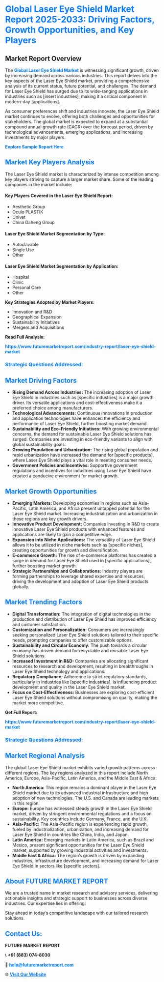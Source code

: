 <h1 style="color: #007BFF;">Global Laser Eye Shield Market Report 2025-2033: Driving Factors, Growth Opportunities, and Key Players</h1>

<section id="overview">
<h2>Market Report Overview</h2>
<p>The <a href="https://www.futuremarketreport.com/industry-report/laser-eye-shield-market" style="color: #007BFF; text-decoration: none;"><strong>Global Laser Eye Shield Market</strong></a> is witnessing significant growth, driven by increasing demand across various industries. This report delves into the key aspects of the Laser Eye Shield market, providing a comprehensive analysis of its current status, future potential, and challenges. The demand for Laser Eye Shield has surged due to its wide-ranging applications in industries such as [insert industries], making it a critical component in modern-day [applications].</p>
<p>As consumer preferences shift and industries innovate, the Laser Eye Shield market continues to evolve, offering both challenges and opportunities for stakeholders. The global market is expected to expand at a substantial compound annual growth rate (CAGR) over the forecast period, driven by technological advancements, emerging applications, and increasing investments by major players.</p>
</section>

<section id="overview">
<p><a href="https://www.futuremarketreport.com/request-sample/reportId=86338" style="color: #007BFF; text-decoration: none;"><strong>Explore Sample Report Here</strong></a></p>
</section>

<section id="key-players">
<h2 style="color: #007BFF;">Market Key Players Analysis</h2>
<p>The Laser Eye Shield market is characterized by intense competition among key players striving to capture a larger market share. Some of the leading companies in the market include:</p>
<h4>Key Players Covered in the Laser Eye Shield Report:</h4>
<ul><li>Aesthetic Group</li><li>Oculo PLASTIK</li><li>Univet</li><li>China Daheng Group</li></ul>
<h4>Laser Eye Shield Market Segmentation by Type:</h4>
<ul><li>Autoclavable</li><li>Single Use</li><li>Other</li></ul>

<h4>Laser Eye Shield Market Segmentation by Application:</h4>
<ul><li>Hospital</li><li>Clinic</li><li>Personal Care</li><li>Other</li></ul>
<p><strong>Key Strategies Adopted by Market Players:</strong></p>
<ul>
<li>Innovation and R&D</li>
<li>Geographical Expansion</li>
<li>Sustainability Initiatives</li>
<li>Mergers and Acquisitions</li>
</ul>
</section>

<section>
<p><strong>Read Full Analysis: </strong></p><a href="https://www.futuremarketreport.com/industry-report/laser-eye-shield-market" style="color: #007BFF; text-decoration: none;"><strong>https://www.futuremarketreport.com/industry-report/laser-eye-shield-market</strong></a>
<h3 style="color: #007BFF;">Strategic Questions Addressed:</h3>
</section>

<section id="driving-factors">
<h2 style="color: #007BFF;">Market Driving Factors</h2>
<ul>
<li><strong>Rising Demand Across Industries:</strong> The increasing adoption of Laser Eye Shield in industries such as [specific industries] is a major growth driver. Its versatile applications and cost-effectiveness make it a preferred choice among manufacturers.</li>
<li><strong>Technological Advancements:</strong> Continuous innovations in production and application technologies have enhanced the efficiency and performance of Laser Eye Shield, further boosting market demand.</li>
<li><strong>Sustainability and Eco-Friendly Initiatives:</strong> With growing environmental concerns, the demand for sustainable Laser Eye Shield solutions has surged. Companies are investing in eco-friendly variants to align with global sustainability goals.</li>
<li><strong>Growing Population and Urbanization:</strong> The rising global population and rapid urbanization have increased the demand for [specific products], where Laser Eye Shield plays a vital role in meeting consumer needs.</li>
<li><strong>Government Policies and Incentives:</strong> Supportive government regulations and incentives for industries using Laser Eye Shield have created a conducive environment for market growth.</li>
</ul>
</section>

<section id="growth-opportunities">
<h2 style="color: #007BFF;">Market Growth Opportunities</h2>
<ul>
<li><strong>Emerging Markets:</strong> Developing economies in regions such as Asia-Pacific, Latin America, and Africa present untapped potential for the Laser Eye Shield market. Increasing industrialization and urbanization in these regions are key growth drivers.</li>
<li><strong>Innovative Product Development:</strong> Companies investing in R&D to create innovative Laser Eye Shield products with enhanced features and applications are likely to gain a competitive edge.</li>
<li><strong>Expansion into Niche Applications:</strong> The versatility of Laser Eye Shield allows it to be utilized in niche markets such as [specific niches], creating opportunities for growth and diversification.</li>
<li><strong>E-commerce Growth:</strong> The rise of e-commerce platforms has created a surge in demand for Laser Eye Shield used in [specific applications], further boosting market growth.</li>
<li><strong>Strategic Partnerships and Collaborations:</strong> Industry players are forming partnerships to leverage shared expertise and resources, driving the development and adoption of Laser Eye Shield products globally.</li>
</ul>
</section>

<section id="trending-factors">
<h2 style="color: #007BFF;">Market Trending Factors</h2>
<ul>
<li><strong>Digital Transformation:</strong> The integration of digital technologies in the production and distribution of Laser Eye Shield has improved efficiency and customer satisfaction.</li>
<li><strong>Customization and Personalization:</strong> Consumers are increasingly seeking personalized Laser Eye Shield solutions tailored to their specific needs, prompting companies to offer customizable options.</li>
<li><strong>Sustainability and Circular Economy:</strong> The push towards a circular economy has driven demand for recyclable and reusable Laser Eye Shield solutions.</li>
<li><strong>Increased Investment in R&D:</strong> Companies are allocating significant resources to research and development, resulting in breakthroughs in Laser Eye Shield technology and applications.</li>
<li><strong>Regulatory Compliance:</strong> Adherence to strict regulatory standards, particularly in industries like [specific industries], is influencing product development and quality in the Laser Eye Shield market.</li>
<li><strong>Focus on Cost-Effectiveness:</strong> Businesses are exploring cost-efficient Laser Eye Shield solutions without compromising on quality, making the market more competitive.</li>
</ul>
</section>

<section>
<p><strong>Get Full Report: </strong></p><a href="https://www.futuremarketreport.com/industry-report/laser-eye-shield-market" style="color: #007BFF; text-decoration: none;"><strong>https://www.futuremarketreport.com/industry-report/laser-eye-shield-market</strong></a>
<h3 style="color: #007BFF;">Strategic Questions Addressed:</h3>
</section>


<section id="regional-analysis">
<h2 style="color: #007BFF;">Market Regional Analysis</h2>
<p>The global Laser Eye Shield market exhibits varied growth patterns across different regions. The key regions analyzed in this report include North America, Europe, Asia-Pacific, Latin America, and the Middle East & Africa:</p>
<ul>
<li><strong>North America:</strong> This region remains a dominant player in the Laser Eye Shield market due to its advanced industrial infrastructure and high adoption of new technologies. The U.S. and Canada are leading markets in this region.</li>
<li><strong>Europe:</strong> Europe has witnessed steady growth in the Laser Eye Shield market, driven by stringent environmental regulations and a focus on sustainability. Key countries include Germany, France, and the U.K.</li>
<li><strong>Asia-Pacific:</strong> The Asia-Pacific region is experiencing rapid growth, fueled by industrialization, urbanization, and increasing demand for Laser Eye Shield in countries like China, India, and Japan.</li>
<li><strong>Latin America:</strong> Emerging markets in Latin America, such as Brazil and Mexico, present significant opportunities for the Laser Eye Shield market, supported by growing industrial activities and investments.</li>
<li><strong>Middle East & Africa:</strong> The region’s growth is driven by expanding industries, infrastructure development, and increasing demand for Laser Eye Shield in sectors like [specific sectors].</li>
</ul>
</section>

<footer>
<h2 style="color: #007BFF;">About FUTURE MARKET REPORT</h2>
<p>We are a trusted name in market research and advisory services, delivering actionable insights and strategic support to businesses across diverse industries. Our expertise lies in offering:</p>

<p>Stay ahead in today’s competitive landscape with our tailored research solutions.</p>

<h2 style="color: #007BFF;">Contact Us:</h2>
<p><strong>FUTURE MARKET REPORT</strong></p>
<p>📞 <strong>+91 (883) 074-8030</strong></p>
<p>📧 <strong><a href="mailto:help@futuremarketreport.com" style="color: #007BFF;">help@futuremarketreport.com</a></strong></p>
<p>🌐 <strong><a href="https://www.futuremarketreport.com/" style="color: #007BFF;">Visit Our Website</a></strong></p>
</footer>
